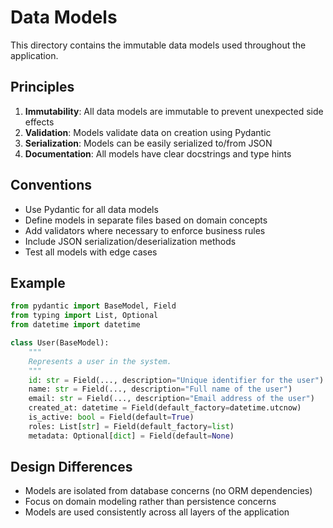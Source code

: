 # Data Models

This directory contains the immutable data models used throughout the application.

## Principles

1. **Immutability**: All data models are immutable to prevent unexpected side effects
2. **Validation**: Models validate data on creation using Pydantic
3. **Serialization**: Models can be easily serialized to/from JSON
4. **Documentation**: All models have clear docstrings and type hints

## Conventions

- Use Pydantic for all data models
- Define models in separate files based on domain concepts
- Add validators where necessary to enforce business rules
- Include JSON serialization/deserialization methods
- Test all models with edge cases

## Example

```python
from pydantic import BaseModel, Field
from typing import List, Optional
from datetime import datetime

class User(BaseModel):
    """
    Represents a user in the system.
    """
    id: str = Field(..., description="Unique identifier for the user")
    name: str = Field(..., description="Full name of the user")
    email: str = Field(..., description="Email address of the user")
    created_at: datetime = Field(default_factory=datetime.utcnow)
    is_active: bool = Field(default=True)
    roles: List[str] = Field(default_factory=list)
    metadata: Optional[dict] = Field(default=None)
```

## Design Differences

- Models are isolated from database concerns (no ORM dependencies)
- Focus on domain modeling rather than persistence concerns
- Models are used consistently across all layers of the application 